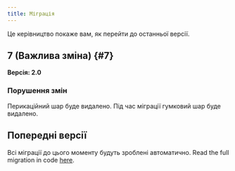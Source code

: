 ```yaml
---
title: Міграція
---
```


Це керівництво покаже вам, як перейти до останньої версії.

## 7 (Важлива зміна) {#7}

**Версія: 2.0**

### Порушення змін

Перикаційний шар буде видалено. Під час міграції гумковий шар буде видалено.

## Попередні версії

Всі міграції до цього моменту будуть зроблені автоматично.
Read the full migration in code [here](https://github.com/LinwoodDev/Butterfly/blob/95825da4ebbf9ded392c863da577666dbcdda45c/app/lib/models/converter.dart#L17).
